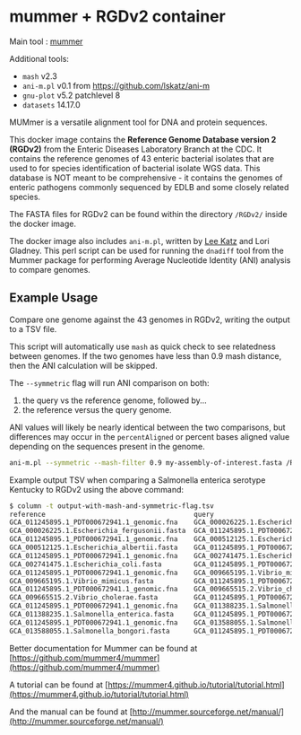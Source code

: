 # mummer + RGDv2 container
Main tool : [mummer](https://github.com/mummer4/mummer)

Additional tools:
- `mash` v2.3
- `ani-m.pl` v0.1 from https://github.com/lskatz/ani-m
- `gnu-plot` v5.2 patchlevel 8
- `datasets` 14.17.0

MUMmer is a versatile alignment tool for DNA and protein sequences.

This docker image contains the **Reference Genome Database version 2 (RGDv2)** from the Enteric Diseases Laboratory Branch at the CDC. It contains the reference genomes of 43 enteric bacterial isolates that are used to for species identification of bacterial isolate WGS data. This database is NOT meant to be comprehensive - it contains the genomes of enteric pathogens commonly sequenced by EDLB and some closely related species.

The FASTA files for RGDv2 can be found within the directory `/RGDv2/` inside the docker image.

The docker image also includes `ani-m.pl`, written by [Lee Katz](@lskatz) and Lori Gladney. This perl script can be used for running the `dnadiff` tool from the Mummer package for performing Average Nucleotide Identity (ANI) analysis to compare genomes.

## Example Usage

Compare one genome against the 43 genomes in RGDv2, writing the output to a TSV file.

This script will automatically use `mash` as quick check to see relatedness between genomes. If the two genomes have less than 0.9 mash distance, then the ANI calculation will be skipped.

The `--symmetric` flag will run ANI comparison on both:

 1. the query vs the reference genome, followed by...
 2. the reference versus the query genome.

 ANI values will likely be nearly identical between the two comparisons, but differences may occur in the `percentAligned` or percent bases aligned value depending on the sequences present in the genome.

```bash
ani-m.pl --symmetric --mash-filter 0.9 my-assembly-of-interest.fasta /RGDv2/*.fasta | tee output.tsv
```

Example output TSV when comparing a Salmonella enterica serotype Kentucky to RGDv2 using the above command:

```bash
$ column -t output-with-mash-and-symmetric-flag.tsv 
reference                                     query                                         ANI      stdev  percentAligned
GCA_011245895.1_PDT000672941.1_genomic.fna    GCA_000026225.1.Escherichia_fergusonii.fasta  84.7423  3.93   33.1834
GCA_000026225.1.Escherichia_fergusonii.fasta  GCA_011245895.1_PDT000672941.1_genomic.fna    84.7485  3.97   35.6278
GCA_011245895.1_PDT000672941.1_genomic.fna    GCA_000512125.1.Escherichia_albertii.fasta    84.8404  3.72   32.5365
GCA_000512125.1.Escherichia_albertii.fasta    GCA_011245895.1_PDT000672941.1_genomic.fna    84.8391  3.72   34.8883
GCA_011245895.1_PDT000672941.1_genomic.fna    GCA_002741475.1.Escherichia_coli.fasta        84.7711  3.76   35.5718
GCA_002741475.1.Escherichia_coli.fasta        GCA_011245895.1_PDT000672941.1_genomic.fna    84.7762  3.76   35.8077
GCA_011245895.1_PDT000672941.1_genomic.fna    GCA_009665195.1.Vibrio_mimicus.fasta          89.4273  6.41   0.7529
GCA_009665195.1.Vibrio_mimicus.fasta          GCA_011245895.1_PDT000672941.1_genomic.fna    89.4215  6.40   1.5694
GCA_011245895.1_PDT000672941.1_genomic.fna    GCA_009665515.2.Vibrio_cholerae.fasta         93.7723  7.47   2.4096
GCA_009665515.2.Vibrio_cholerae.fasta         GCA_011245895.1_PDT000672941.1_genomic.fna    93.7724  7.52   3.0205
GCA_011245895.1_PDT000672941.1_genomic.fna    GCA_011388235.1.Salmonella_enterica.fasta     98.7341  3.42   88.7485
GCA_011388235.1.Salmonella_enterica.fasta     GCA_011245895.1_PDT000672941.1_genomic.fna    98.7335  2.79   94.5892
GCA_011245895.1_PDT000672941.1_genomic.fna    GCA_013588055.1.Salmonella_bongori.fasta      90.3425  2.99   73.3307
GCA_013588055.1.Salmonella_bongori.fasta      GCA_011245895.1_PDT000672941.1_genomic.fna    90.3405  2.95   81.9293

```

Better documentation for Mummer can be found at [https://github.com/mummer4/mummer](https://github.com/mummer4/mummer)

A tutorial can be found at [https://mummer4.github.io/tutorial/tutorial.html](https://mummer4.github.io/tutorial/tutorial.html)

And the manual can be found at [http://mummer.sourceforge.net/manual/](http://mummer.sourceforge.net/manual/)
